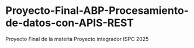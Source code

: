 # Proyecto-Final-ABP-Procesamiento-de-datos-con-APIS-REST
Proyecto Final de la materia  Proyecto integrador ISPC 2025
